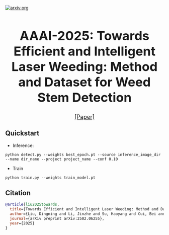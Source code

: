 [![arxiv.org](http://img.shields.io/badge/cs.CV-arXiv%3A2502.06255-B31B1B.svg)](https://arxiv.org/pdf/2502.06255)

<div align="center">
<h1 style="text-align: center; font-size: 2.5rem; font-weight: bolders">
AAAI-2025: Towards Efficient and Intelligent Laser Weeding: Method and Dataset for Weed Stem Detection
</h1>

<font size=4>[[Paper]](https://arxiv.org/pdf/2502.06255)</font> 
</div>

## Quickstart
* Inference:
```
python detect.py --weights best_epoch.pt --source inference_image_dir --name dir_name --project project_name --conf 0.10 
```
* Train
```
python train.py --weights train_model.pt
```

## Citation
```bibtex
@article{liu2025towards,
  title={Towards Efficient and Intelligent Laser Weeding: Method and Dataset for Weed Stem Detection},
  author={Liu, Dingning and Li, Jinzhe and Su, Haoyang and Cui, Bei and Wang, Zhihui and Yuan, Qingbo and Ouyang, Wanli and Dong, Nanqing},
  journal={arXiv preprint arXiv:2502.06255},
  year={2025}
}
```

